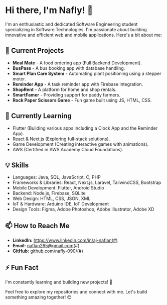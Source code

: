 # Hi there, I'm Nafly! 👋

I'm an enthusiastic and dedicated Software Engineering student specializing in Software Technologies. I'm passionate about building innovative and efficient web and mobile applications. Here's a bit about me:

## 🔭 Current Projects
- **Meal Mate** - A food ordering app (Full Backend Development).
- **BusPass** - A bus booking app with database handling.
- **Smart Plan Care System** - Automating plant positioning using a stepper motor.
- **Reminder App** - A task reminder app with Firebase integration.
- **ShopRent** - A platform for home and shop rentals.
- **SmartFamer** - Providing support for paddy farmers.
- **Rock Paper Scissors Game** - Fun game built using JS, HTML, CSS.

## 🌱 Currently Learning
- Flutter (Building various apps including a Clock App and the Reminder App).
- React & Next.js (Exploring full-stack solutions).
- Game Development (Creating interactive games with animations).
- AWS (Certified in AWS Academy Cloud Foundations).

## 💡 Skills
- Languages: Java, SQL, JavaScript, C, PHP
- Frameworks & Libraries: React, Next.js, Laravel, TailwindCSS, Bootstrap
- Mobile Development: Flutter, Android Studio
- Backend: Node.js, Firebase, SQLite
- Web Design: HTML, CSS, JSON, XML
- IoT & Hardware: Arduino IDE, IoT Development
- Design Tools: Figma, Adobe Photoshop, Adobe Illustrator, Adobe XD

## 📫 How to Reach Me
- **LinkedIn:** https://www.linkedin.com/in/aj-naflan(#)
- **Email:** naflan265@gmail.com(#)
- **GitHub:** github.com/nafly-090/(#)

## ⚡ Fun Fact
I'm constantly learning and building new projects! 🚀

Feel free to explore my repositories and connect with me. Let's build something amazing together! 😊

